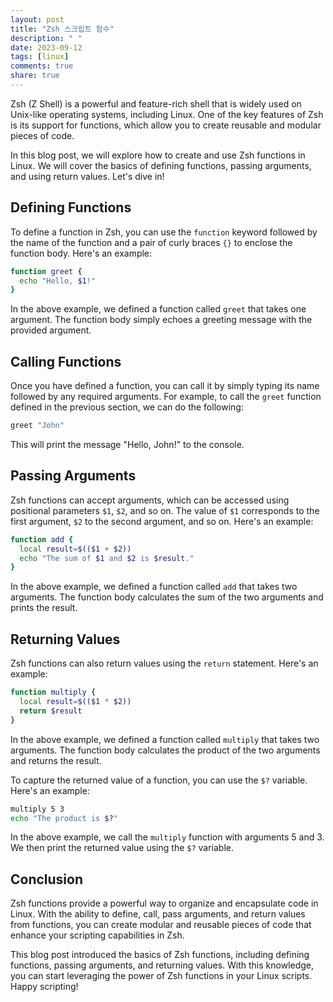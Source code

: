 ```yaml
---
layout: post
title: "Zsh 스크립트 함수"
description: " "
date: 2023-09-12
tags: [linux]
comments: true
share: true
---
```


Zsh (Z Shell) is a powerful and feature-rich shell that is widely used on Unix-like operating systems, including Linux. One of the key features of Zsh is its support for functions, which allow you to create reusable and modular pieces of code.

In this blog post, we will explore how to create and use Zsh functions in Linux. We will cover the basics of defining functions, passing arguments, and using return values. Let's dive in!

## Defining Functions

To define a function in Zsh, you can use the `function` keyword followed by the name of the function and a pair of curly braces `{}` to enclose the function body. Here's an example:

```zsh
function greet {
  echo "Hello, $1!"
}
```

In the above example, we defined a function called `greet` that takes one argument. The function body simply echoes a greeting message with the provided argument.

## Calling Functions

Once you have defined a function, you can call it by simply typing its name followed by any required arguments. For example, to call the `greet` function defined in the previous section, we can do the following:

```zsh
greet "John"
```

This will print the message "Hello, John!" to the console.

## Passing Arguments

Zsh functions can accept arguments, which can be accessed using positional parameters `$1`, `$2`, and so on. The value of `$1` corresponds to the first argument, `$2` to the second argument, and so on. Here's an example:

```zsh
function add {
  local result=$(($1 + $2))
  echo "The sum of $1 and $2 is $result."
}
```

In the above example, we defined a function called `add` that takes two arguments. The function body calculates the sum of the two arguments and prints the result.

## Returning Values

Zsh functions can also return values using the `return` statement. Here's an example:

```zsh
function multiply {
  local result=$(($1 * $2))
  return $result
}
```

In the above example, we defined a function called `multiply` that takes two arguments. The function body calculates the product of the two arguments and returns the result.

To capture the returned value of a function, you can use the `$?` variable. Here's an example:

```zsh
multiply 5 3
echo "The product is $?"
```

In the above example, we call the `multiply` function with arguments 5 and 3. We then print the returned value using the `$?` variable.

## Conclusion

Zsh functions provide a powerful way to organize and encapsulate code in Linux. With the ability to define, call, pass arguments, and return values from functions, you can create modular and reusable pieces of code that enhance your scripting capabilities in Zsh.

This blog post introduced the basics of Zsh functions, including defining functions, passing arguments, and returning values. With this knowledge, you can start leveraging the power of Zsh functions in your Linux scripts. Happy scripting!